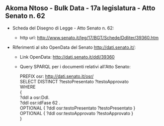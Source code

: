 ## Akoma Ntoso - Bulk Data - 17a legislatura - Atto Senato n. 62 ##

* Scheda del Disegno di Legge - Atto Senato n. 62:
	* http url: http://www.senato.it/leg/17/BGT/Schede/Ddliter/39360.htm

* Riferimenti al sito OpenData del Senato http://dati.senato.it/:
	* Link OpenData: http://dati.senato.it/ddl/39360
	* Query SPARQL per i documenti relativi all'Atto Senato:

        PREFIX osr: <http://dati.senato.it/osr/>  
		SELECT DISTINCT ?testoPresentato ?testoApprovato  
		WHERE  
		{  
		    ?ddl a osr:Ddl.  
		    ?ddl osr:idFase 62 .  
		    OPTIONAL { ?ddl osr:testoPresentato ?testoPresentato }  
		    OPTIONAL { ?ddl osr:testoApprovato ?testoApprovato }  
		}
		
